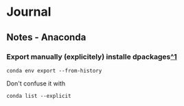 # Journal

## Notes - Anaconda

### Export manually (explicitely) installe dpackages[^1](https://stackoverflow.com/questions/62719108/is-there-a-way-in-conda-to-list-only-explicitly-installed-packages-without-the-p)

```shell
conda env export --from-history
```

Don't confuse it with 

```shell
conda list --explicit
```